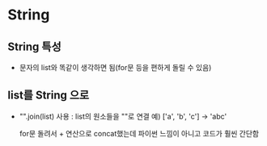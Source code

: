 # String
## String 특성
- 문자의 list와 똑같이 생각하면 됨(for문 등을 편하게 돌릴 수 있음)

## list를 String 으로
- "".join(list) 사용 : list의 원소들을 ""로 연결 예) ['a', 'b', 'c'] -> 'abc'

    for문 돌려서 + 연산으로 concat했는데 파이썬 느낌이 아니고 코드가 훨씬 간단함